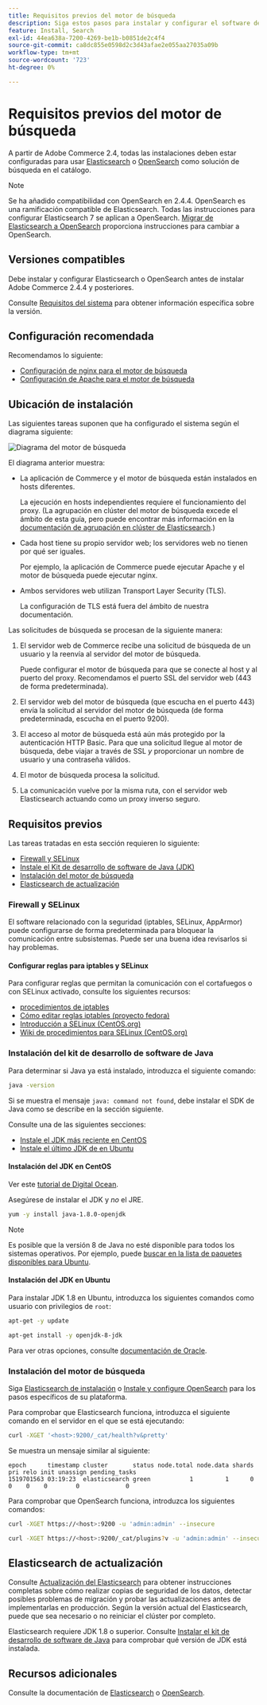 ```yaml
---
title: Requisitos previos del motor de búsqueda
description: Siga estos pasos para instalar y configurar el software de motor de búsqueda compatible para las instalaciones locales de Adobe Commerce.
feature: Install, Search
exl-id: 44ea638a-7200-4269-be1b-b0851de2c4f4
source-git-commit: ca8dc855e0598d2c3d43afae2e055aa27035a09b
workflow-type: tm+mt
source-wordcount: '723'
ht-degree: 0%

---
```


# Requisitos previos del motor de búsqueda

A partir de Adobe Commerce 2.4, todas las instalaciones deben estar configuradas para usar [Elasticsearch](https://www.elastic.co) o [OpenSearch](https://opensearch.org/) como solución de búsqueda en el catálogo.

>[!NOTE]
>
>Se ha añadido compatibilidad con OpenSearch en 2.4.4. OpenSearch es una ramificación compatible de Elasticsearch. Todas las instrucciones para configurar Elasticsearch 7 se aplican a OpenSearch. [Migrar de Elasticsearch a OpenSearch](../../../upgrade/prepare/opensearch-migration.md) proporciona instrucciones para cambiar a OpenSearch.

## Versiones compatibles

Debe instalar y configurar Elasticsearch o OpenSearch antes de instalar Adobe Commerce 2.4.4 y posteriores.

Consulte [Requisitos del sistema](../../system-requirements.md) para obtener información específica sobre la versión.

## Configuración recomendada

Recomendamos lo siguiente:

* [Configuración de nginx para el motor de búsqueda](configure-nginx.md)
* [Configuración de Apache para el motor de búsqueda](configure-apache.md)

## Ubicación de instalación

Las siguientes tareas suponen que ha configurado el sistema según el diagrama siguiente:

![Diagrama del motor de búsqueda](../../../assets/installation/search-engine-config.svg)

El diagrama anterior muestra:

* La aplicación de Commerce y el motor de búsqueda están instalados en hosts diferentes.

  La ejecución en hosts independientes requiere el funcionamiento del proxy. (La agrupación en clúster del motor de búsqueda excede el ámbito de esta guía, pero puede encontrar más información en la [documentación de agrupación en clúster de Elasticsearch](https://www.elastic.co/guide/en/elasticsearch/guide/current/distributed-cluster.html).)

* Cada host tiene su propio servidor web; los servidores web no tienen por qué ser iguales.

  Por ejemplo, la aplicación de Commerce puede ejecutar Apache y el motor de búsqueda puede ejecutar nginx.

* Ambos servidores web utilizan Transport Layer Security (TLS).

  La configuración de TLS está fuera del ámbito de nuestra documentación.

Las solicitudes de búsqueda se procesan de la siguiente manera:

1. El servidor web de Commerce recibe una solicitud de búsqueda de un usuario y la reenvía al servidor del motor de búsqueda.

   Puede configurar el motor de búsqueda para que se conecte al host y al puerto del proxy. Recomendamos el puerto SSL del servidor web (443 de forma predeterminada).

1. El servidor web del motor de búsqueda (que escucha en el puerto 443) envía la solicitud al servidor del motor de búsqueda (de forma predeterminada, escucha en el puerto 9200).

1. El acceso al motor de búsqueda está aún más protegido por la autenticación HTTP Basic. Para que una solicitud llegue al motor de búsqueda, debe viajar a través de SSL *y* proporcionar un nombre de usuario y una contraseña válidos.

1. El motor de búsqueda procesa la solicitud.

1. La comunicación vuelve por la misma ruta, con el servidor web Elasticsearch actuando como un proxy inverso seguro.

## Requisitos previos

Las tareas tratadas en esta sección requieren lo siguiente:

* [Firewall y SELinux](#firewall-and-selinux)
* [Instale el Kit de desarrollo de software de Java (JDK)](#install-the-java-software-development-kit)
* [Instalación del motor de búsqueda](#install-the-search-engine)
* [Elasticsearch de actualización](#upgrading-elasticsearch)

### Firewall y SELinux

El software relacionado con la seguridad (iptables, SELinux, AppArmor) puede configurarse de forma predeterminada para bloquear la comunicación entre subsistemas. Puede ser una buena idea revisarlos si hay problemas.

#### Configurar reglas para iptables y SELinux

Para configurar reglas que permitan la comunicación con el cortafuegos o con SELinux activado, consulte los siguientes recursos:

* [procedimientos de iptables](https://help.ubuntu.com/community/IptablesHowTo)
* [Cómo editar reglas iptables (proyecto fedora)](https://fedoraproject.org/wiki/How_to_edit_iptables_rules)
* [Introducción a SELinux (CentOS.org)](https://www.centos.org)
* [Wiki de procedimientos para SELinux (CentOS.org)](https://wiki.centos.org/HowTos/SELinux)

### Instalación del kit de desarrollo de software de Java

Para determinar si Java ya está instalado, introduzca el siguiente comando:

```bash
java -version
```

Si se muestra el mensaje `java: command not found`, debe instalar el SDK de Java como se describe en la sección siguiente.

Consulte una de las siguientes secciones:

* [Instale el JDK más reciente en CentOS](#install-the-jdk-on-centos)
* [Instale el último JDK de en Ubuntu](#install-the-jdk-on-ubuntu)

#### Instalación del JDK en CentOS

Ver este [tutorial de Digital Ocean](https://www.digitalocean.com/community/tutorials/how-to-install-java-on-centos-and-fedora#install-oracle-java-8).

Asegúrese de instalar el JDK y *no* el JRE.

```bash
yum -y install java-1.8.0-openjdk
```

>[!NOTE]
>
>Es posible que la versión 8 de Java no esté disponible para todos los sistemas operativos. Por ejemplo, puede [buscar en la lista de paquetes disponibles para Ubuntu](https://packages.ubuntu.com/).

#### Instalación del JDK en Ubuntu

Para instalar JDK 1.8 en Ubuntu, introduzca los siguientes comandos como usuario con privilegios de `root`:

```bash
apt-get -y update
```

```bash
apt-get install -y openjdk-8-jdk
```

Para ver otras opciones, consulte [documentación de Oracle](https://docs.oracle.com/javase/8/docs/technotes/guides/install/install_overview.html).

### Instalación del motor de búsqueda

Siga [Elasticsearch de instalación](https://www.elastic.co/guide/en/elasticsearch/reference/current/install-elasticsearch.html) o [Instale y configure OpenSearch](https://opensearch.org/docs/latest/opensearch/install/index/) para los pasos específicos de su plataforma.

Para comprobar que Elasticsearch funciona, introduzca el siguiente comando en el servidor en el que se está ejecutando:

```bash
curl -XGET '<host>:9200/_cat/health?v&pretty'
```

Se muestra un mensaje similar al siguiente:

```
epoch      timestamp cluster       status node.total node.data shards pri relo init unassign pending_tasks
1519701563 03:19:23  elasticsearch green           1         1      0   0    0    0        0             0
```

Para comprobar que OpenSearch funciona, introduzca los siguientes comandos:

```bash
curl -XGET https://<host>:9200 -u 'admin:admin' --insecure
```

```bash
curl -XGET https://<host>:9200/_cat/plugins?v -u 'admin:admin' --insecure
```

## Elasticsearch de actualización

Consulte [Actualización del Elasticsearch](https://www.elastic.co/guide/en/elasticsearch/reference/current/setup-upgrade.html) para obtener instrucciones completas sobre cómo realizar copias de seguridad de los datos, detectar posibles problemas de migración y probar las actualizaciones antes de implementarlas en producción. Según la versión actual del Elasticsearch, puede que sea necesario o no reiniciar el clúster por completo.

Elasticsearch requiere JDK 1.8 o superior. Consulte [Instalar el kit de desarrollo de software de Java](#install-the-java-software-development-kit) para comprobar qué versión de JDK está instalada.

## Recursos adicionales

Consulte la documentación de [Elasticsearch](https://www.elastic.co/guide/en/elasticsearch/reference/current/index.html) o [OpenSearch](https://opensearch.org/docs/latest/).
